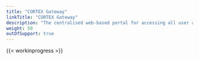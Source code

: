 ```yaml
---
title: "CORTEX Gateway"
linkTitle: "CORTEX Gateway"
description: "The centralised web-based portal for accessing all user applications and tooling in the {{% ctx %}} platform."
weight: 50
outOfSupport: true
---
```


{{< workinprogress >}}

